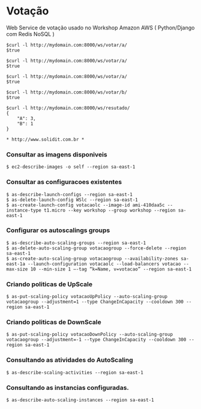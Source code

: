 Votação
=======

Web Service de votação usado no Workshop Amazon AWS ( Python/Django com Redis NoSQL )

    $curl -l http://mydomain.com:8000/ws/votar/a/
    $true
    
    $curl -l http://mydomain.com:8000/ws/votar/a/
    $true
    
    $curl -l http://mydomain.com:8000/ws/votar/a/
    $true

    $curl -l http://mydomain.com:8000/ws/votar/b/
    $true

    $curl -l http://mydomain.com:8000/ws/resutado/
    {
        "A": 3, 
        "B": 1
    }

    * http://www.solidit.com.br *



### Consultar as imagens disponiveis

    $ ec2-describe-images -o self --region sa-east-1

### Consultar as configuracoes existentes

    $ as-describe-launch-configs --region sa-east-1
    $ as-delete-launch-config WSlc --region sa-east-1
    $ as-create-launch-config votacaolc --image-id ami-410daa5c --instance-type t1.micro --key workshop --group workshop --region sa-east-1

### Configurar os autoscalings groups

    $ as-describe-auto-scaling-groups --region sa-east-1
    $ as-delete-auto-scaling-group votacaogroup --force-delete --region sa-east-1
    $ as-create-auto-scaling-group votacaogroup --availability-zones sa-east-1a --launch-configuration votacaolc --load-balancers votacao --max-size 10 --min-size 1 –-tag “k=Name, v=votacao” --region sa-east-1

### Criando politicas de UpScale

    $ as-put-scaling-policy votacaoUpPolicy --auto-scaling-group votacaogroup --adjustment=1 --type ChangeInCapacity --cooldown 300 --region sa-east-1

### Criando politicas de DownScale

    $ as-put-scaling-policy votacaoDownPolicy --auto-scaling-group votacaogroup --adjustment=-1 --type ChangeInCapacity --cooldown 300 --region sa-east-1

### Consultando as atividades do AutoScaling

    $ as-describe-scaling-activities --region sa-east-1

### Consultando as instancias configuradas.

    $ as-describe-auto-scaling-instances --region sa-east-1